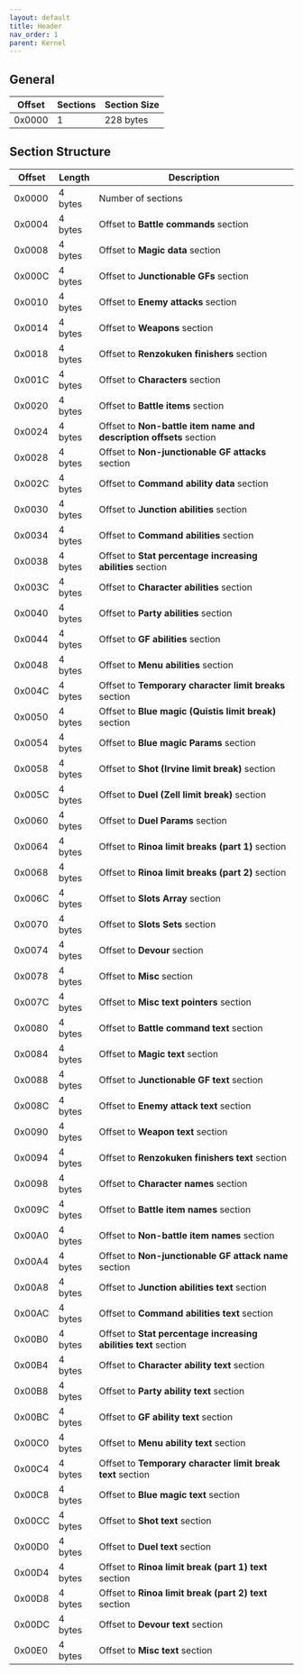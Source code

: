 ```yaml
---
layout: default
title: Header
nav_order: 1
parent: Kernel
---
```


## General
| Offset        | Sections | Section Size |
| ------------- | ---------| -------------|
| 0x0000        | 1        | 228 bytes    |


## Section Structure
| Offset        | Length        | Description           |
| ------------- | ------------- | ---------------------------------- |
| 0x0000        | 4 bytes       | Number of sections                 |
| 0x0004        | 4 bytes       | Offset to **Battle commands** section  |
| 0x0008        | 4 bytes       | Offset to **Magic data** section       |
| 0x000C        | 4 bytes       | Offset to **Junctionable GFs** section  |
| 0x0010        | 4 bytes       | Offset to **Enemy attacks** section  |
| 0x0014        | 4 bytes       | Offset to **Weapons** section  |
| 0x0018        | 4 bytes       | Offset to **Renzokuken finishers** section  |
| 0x001C        | 4 bytes       | Offset to **Characters** section  |
| 0x0020        | 4 bytes       | Offset to **Battle items** section  |
| 0x0024        | 4 bytes       | Offset to **Non-battle item name and description offsets** section  |
| 0x0028        | 4 bytes       | Offset to **Non-junctionable GF attacks** section  |
| 0x002C        | 4 bytes       | Offset to **Command ability data** section  |
| 0x0030        | 4 bytes       | Offset to **Junction abilities** section  |
| 0x0034        | 4 bytes       | Offset to **Command abilities** section  |
| 0x0038        | 4 bytes       | Offset to **Stat percentage increasing abilities** section  |
| 0x003C        | 4 bytes       | Offset to **Character abilities** section  |
| 0x0040        | 4 bytes       | Offset to **Party abilities** section  |
| 0x0044        | 4 bytes       | Offset to **GF abilities** section  |
| 0x0048        | 4 bytes       | Offset to **Menu abilities** section  |
| 0x004C        | 4 bytes       | Offset to **Temporary character limit breaks** section  |
| 0x0050        | 4 bytes       | Offset to **Blue magic (Quistis limit break)** section  |
| 0x0054        | 4 bytes       | Offset to **Blue magic Params** section  |
| 0x0058        | 4 bytes       | Offset to **Shot (Irvine limit break)** section  |
| 0x005C        | 4 bytes       | Offset to **Duel (Zell limit break)** section  |
| 0x0060        | 4 bytes       | Offset to **Duel Params** section  |
| 0x0064        | 4 bytes       | Offset to **Rinoa limit breaks (part 1)** section  |
| 0x0068        | 4 bytes       | Offset to **Rinoa limit breaks (part 2)** section  |
| 0x006C        | 4 bytes       | Offset to **Slots Array** section  |
| 0x0070        | 4 bytes       | Offset to **Slots Sets** section  |
| 0x0074        | 4 bytes       | Offset to **Devour** section  |
| 0x0078        | 4 bytes       | Offset to **Misc** section  |
| 0x007C        | 4 bytes       | Offset to **Misc text pointers** section  |
| 0x0080        | 4 bytes       | Offset to **Battle command text** section  |
| 0x0084        | 4 bytes       | Offset to **Magic text** section  |
| 0x0088        | 4 bytes       | Offset to **Junctionable GF text** section  |
| 0x008C        | 4 bytes       | Offset to **Enemy attack text** section  |
| 0x0090        | 4 bytes       | Offset to **Weapon text** section  |
| 0x0094        | 4 bytes       | Offset to **Renzokuken finishers text** section  |
| 0x0098        | 4 bytes       | Offset to **Character names** section  |
| 0x009C        | 4 bytes       | Offset to **Battle item names** section  |
| 0x00A0        | 4 bytes       | Offset to **Non-battle item names** section  |
| 0x00A4        | 4 bytes       | Offset to **Non-junctionable GF attack name** section  |
| 0x00A8        | 4 bytes       | Offset to **Junction abilities text** section  |
| 0x00AC        | 4 bytes       | Offset to **Command abilities text** section  |
| 0x00B0        | 4 bytes       | Offset to **Stat percentage increasing abilities text** section  |
| 0x00B4        | 4 bytes       | Offset to **Character ability text** section  |
| 0x00B8        | 4 bytes       | Offset to **Party ability text** section  |
| 0x00BC        | 4 bytes       | Offset to **GF ability text** section  |
| 0x00C0        | 4 bytes       | Offset to **Menu ability text** section  |
| 0x00C4        | 4 bytes       | Offset to **Temporary character limit break text** section  |
| 0x00C8        | 4 bytes       | Offset to **Blue magic text** section  |
| 0x00CC        | 4 bytes       | Offset to **Shot text** section  |
| 0x00D0        | 4 bytes       | Offset to **Duel text** section  |
| 0x00D4        | 4 bytes       | Offset to **Rinoa limit break (part 1) text** section  |
| 0x00D8        | 4 bytes       | Offset to **Rinoa limit break (part 2) text** section  |
| 0x00DC        | 4 bytes       | Offset to **Devour text** section  |
| 0x00E0        | 4 bytes       | Offset to **Misc text** section  |